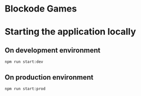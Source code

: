 # Blockode Games

# Starting the application locally

## On development environment

`npm run start:dev`

## On production environment

`npm run start:prod`

